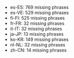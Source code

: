 - es-ES: 769 missing phrases
- es-VE: 529 missing phrases
- fi-FI: 525 missing phrases
- fr-FR: 32 missing phrases
- it-IT: 32 missing phrases
- ja-JP: 13 missing phrases
- ko-KR: 149 missing phrases
- nl-NL: 32 missing phrases
- zh-CN: 14 missing phrases
